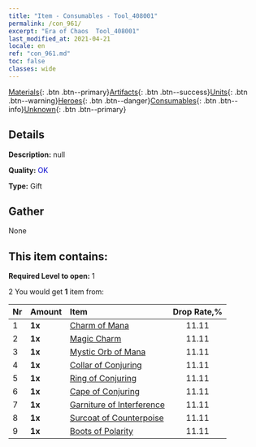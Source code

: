 ```yaml
---
title: "Item - Consumables - Tool_408001"
permalink: /con_961/
excerpt: "Era of Chaos  Tool_408001"
last_modified_at: 2021-04-21
locale: en
ref: "con_961.md"
toc: false
classes: wide
---
```

 [Materials](/Items/){: .btn .btn--primary}[Artifacts](/Items/Artifacts/){: .btn .btn--success}[Units](/Items/Units/){: .btn .btn--warning}[Heroes](/Items/Heroes/){: .btn .btn--danger}[Consumables](/Items/Consumables/){: .btn .btn--info}[Unknown](/Items/Unknown/){: .btn .btn--primary}

## Details
 **Description:** null

 **Quality:** <span style="color: #0000CD">OK</span>

 **Type:** Gift

## Gather

  None

## This item contains:

 **Required Level to open:** 1

 2 You would get **1** item  from:

  | Nr | Amount |     Item    | Drop Rate,% |
  |:---|:-------|:------------|:---------:|
  | 1 |  **1x** | [Charm of Mana](/Items/art_112/) | 11.11 | 
  | 2 |  **1x** | [Magic Charm](/Items/art_113/) | 11.11 | 
  | 3 |  **1x** | [Mystic Orb of Mana](/Items/art_114/) | 11.11 | 
  | 4 |  **1x** | [Collar of Conjuring](/Items/art_115/) | 11.11 | 
  | 5 |  **1x** | [Ring of Conjuring](/Items/art_116/) | 11.11 | 
  | 6 |  **1x** | [Cape of Conjuring](/Items/art_117/) | 11.11 | 
  | 7 |  **1x** | [Garniture of Interference](/Items/art_118/) | 11.11 | 
  | 8 |  **1x** | [Surcoat of Counterpoise](/Items/art_119/) | 11.11 | 
  | 9 |  **1x** | [Boots of Polarity](/Items/art_120/) | 11.11 | 

